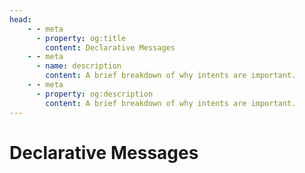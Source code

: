 ```yaml
---
head:
    - - meta
      - property: og:title
        content: Declarative Messages
    - - meta
      - name: description
        content: A brief breakdown of why intents are important.
    - - meta
      - property: og:description
        content: A brief breakdown of why intents are important.
---
```


# Declarative Messages
